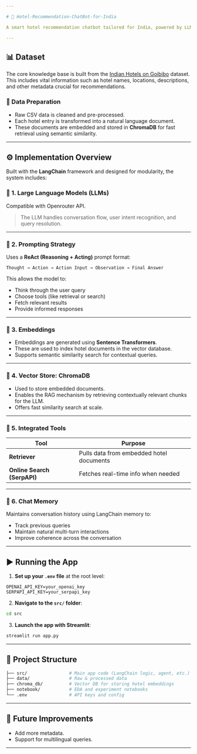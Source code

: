 ```yaml
---

# 🏨 Hotel-Recommendation-ChatBot-for-India

A smart hotel recommendation chatbot tailored for India, powered by LLMs, RAG (Retrieval-Augmented Generation), and vector databases. It provides personalized hotel suggestions based on real hotel data, enabling natural and helpful interactions with users.

---
```


## 📊 Dataset

The core knowledge base is built from the [Indian Hotels on Goibibo](https://www.kaggle.com/datasets/PromptCloudHQ/hotels-on-goibibo) dataset. This includes vital information such as hotel names, locations, descriptions, and other metadata crucial for recommendations.

### 🔧 Data Preparation

* Raw CSV data is cleaned and pre-processed.
* Each hotel entry is transformed into a natural language document.
* These documents are embedded and stored in **ChromaDB** for fast retrieval using semantic similarity.

---

## ⚙️ Implementation Overview

Built with the **LangChain** framework and designed for modularity, the system includes:

### 🔹 1. **Large Language Models (LLMs)**

Compatible with Openrouter API.

> The LLM handles conversation flow, user intent recognition, and query resolution.

---

### 🔹 2. **Prompting Strategy**

Uses a **ReAct (Reasoning + Acting)** prompt format:

```text
Thought → Action → Action Input → Observation → Final Answer
```

This allows the model to:

* Think through the user query
* Choose tools (like retrieval or search)
* Fetch relevant results
* Provide informed responses

---

### 🔹 3. **Embeddings**

* Embeddings are generated using **Sentence Transformers**.
* These are used to index hotel documents in the vector database.
* Supports semantic similarity search for contextual queries.

---

### 🔹 4. **Vector Store: ChromaDB**

* Used to store embedded documents.
* Enables the RAG mechanism by retrieving contextually relevant chunks for the LLM.
* Offers fast similarity search at scale.

---

### 🔹 5. **Integrated Tools**

| Tool                        | Purpose                                  |
| --------------------------- | ---------------------------------------- |
| **Retriever**               | Pulls data from embedded hotel documents |
| **Online Search (SerpAPI)** | Fetches real-time info when needed       |

---

### 🔹 6. **Chat Memory**

Maintains conversation history using LangChain memory to:

* Track previous queries
* Maintain natural multi-turn interactions
* Improve coherence across the conversation

---

## ▶️ Running the App

1. **Set up your `.env` file** at the root level:

```
OPENAI_API_KEY=your_openai_key
SERPAPI_API_KEY=your_serpapi_key
```

2. **Navigate to the `src/` folder**:

```bash
cd src
```

3. **Launch the app with Streamlit**:

```bash
streamlit run app.py
```

---

## 📁 Project Structure

```bash
├── src/                # Main app code (LangChain logic, agent, etc.)
├── data/               # Raw & processed data
├── chroma_db/          # Vector DB for storing hotel embeddings
├── notebook/           # EDA and experiment notebooks
└── .env                # API keys and config
```

---

## 🚀 Future Improvements

* Add more metadata.
* Support for multilingual queries.

---

